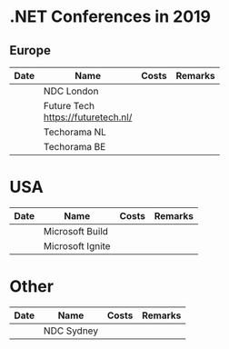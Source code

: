 # .NET Conferences in 2019

## Europe

|Date|Name|Costs|Remarks|
|----|----|-----|-------|
||NDC London|||
||Future Tech<br />https://futuretech.nl/|||
||Techorama NL|||
||Techorama BE|||

# USA

|Date|Name|Costs|Remarks|
|----|----|-----|-------|
||Microsoft Build|||
||Microsoft Ignite|||

# Other

|Date|Name|Costs|Remarks|
|----|----|-----|-------|
||NDC Sydney|||
